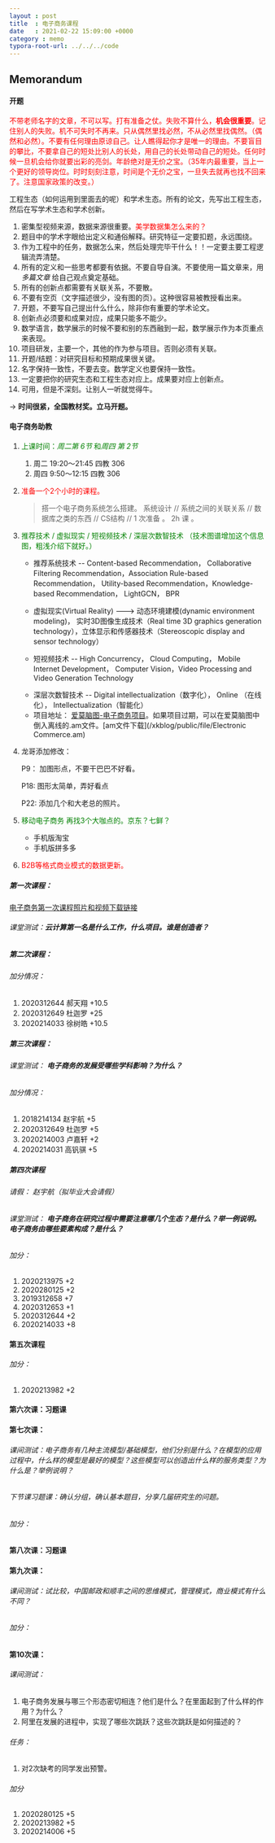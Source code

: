 ```yaml
---
layout : post
title  : 电子商务课程
date   : 2021-02-22 15:09:00 +0000
category : memo
typora-root-url: ../../../code
---
```


## Memorandum

#### 开题

<font color='red'>不带老师名字的文章，不可以写。打有准备之仗。失败不算什么，**机会很重要**。记住别人的失败。机不可失时不再来。只从偶然里找必然，不从必然里找偶然。（偶然和必然）。不要有任何理由原谅自己。让人瞧得起你才是唯一的理由。不要盲目的攀比，不要拿自己的短处比别人的长处，用自己的长处带动自己的短处。任何时候一旦机会给你就要出彩的亮剑。年龄绝对是无价之宝。（35年内最重要，当上一个更好的领导岗位。时时刻刻注意，时间是个无价之宝，一旦失去就再也找不回来了。注意国家政策的改变。）</font>



工程生态（如何运用到里面去的呢）和学术生态。所有的论文，先写出工程生态，然后在写学术生态和学术创新。

1. 密集型视频来源，数据来源很重要。<font color='red'>美学数据集怎么来的？</font>
2. 题目中的学术字眼给出定义和通俗解释。研究特征一定要扣题，永远围绕。
3. 作为工程中的任务，数据怎么来，然后处理完毕干什么！！一定要主要工程逻辑流弄清楚。
4. 所有的定义和一些思考都要有依据。不要自导自演。不要使用一篇文章来，用*多篇文章* 给自己观点奠定基础。
5. 所有的创新点都需要有关联关系，不要散。
6. 不要有空页（文字描述很少，没有图的页）。这种很容易被教授看出来。
7. 开题，不要写自己提出什么什么，除非你有重要的学术论文。
8. 创新点必须要和成果对应，成果只能多不能少。
9. 数学语言，数学展示的时候不要和别的东西融到一起，数学展示作为本页重点来表现。
10. 项目研发，主要一个，其他的作为参与项目。否则必须有关联。
11. 开题/结题：对研究目标和预期成果很关键。
12. 名字保持一致性，不要去变。数学定义也要保持一致性。
13. 一定要把你的研究生态和工程生态对应上。成果要对应上创新点。
14. 可用，但是不深刻。让别人一听就觉得牛。

-> **时间很紧，全国教材奖。立马开题。**

#### 电子商务助教

1. <font color='green'>上课时间：*周二第 6节* 和*周四 第 2节* </font>

   1. 周二 19:20～21:45  四教 306
   2. 周四  9:50～12:15   四教 306

2. <font color='red'>准备一个2个小时的课程。</font>

   > 搭一个电子商务系统怎么搭建。 系统设计 // 系统之间的关联关系 // 数据库之类的东西 // CS结构 // 1 次准备 。 2h 课 。

3. <font color='green'>推荐技术 / 虚拟现实 / 短视频技术 / 深层次数智技术 （技术图谱增加这个信息图，粗浅介绍下就好。）</font>

   * 推荐系统技术 -- Content-based Recommendation， Collaborative Filtering Recommendation，Association Rule-based Recommendation， Utility-based Recommendation，Knowledge-based Recommendation， LightGCN， BPR

   * 虚拟现实(Virtual Reality) --->  动态环境建模(dynamic environment modeling)， 实时3D图像生成技术（Real time 3D graphics generation technology），立体显示和传感器技术（Stereoscopic display and sensor technology）

   * 短视频技术 -- High Concurrency， Cloud Computing， Mobile Internet Development， Computer Vision，Video Processing and Video Generation Technology

   - 深层次数智技术 -- Digital intellectualization（数字化）， Online （在线化）， Intellectualization（智能化）
   - 项目地址： [爱莫脑图-电子商务项目](https://mind.airmore.cn/doc/7311950367)。如果项目过期，可以在爱莫脑图中倒入离线的.am文件。[am文件下载](/xkblog/public/file/Electronic Commerce.am)

4. 龙哥添加修改：

   P9： 加图形点，不要干巴巴不好看。

   P18:  图形太简单，弄好看点

   P22:  添加几个和大老总的照片。

5. <font color='green'>移动电子商务 再找3个大咖点的。京东？七鲜？</font>

   - 手机版淘宝 
   - 手机版拼多多

1. <font color='red'>B2B等格式商业模式的数据更新。</font> 

##### 第一次课程：

[电子商务第一次课程照片和视频下载链接](https://cloud.tsinghua.edu.cn/f/e9e76a8133cc483fb1c4/?dl=1)

###### 课堂测试：***云计算第一名是什么工作，什么项目。谁是创造者？***

##### 第二次课程：

###### 加分情况：

1. 2020312644 郝天翔 +10.5
2. 2020312649 杜迦罗 +25
3. 2020214033 徐树皓 +10.5

##### 第三次课程：

###### 课堂测试： ***电子商务的发展受哪些学科影响？为什么？***

###### 加分情况：

1. 2018214134 赵宇航 +5
2. 2020312649 杜迦罗 +5
3. 2020214003 卢嘉轩 +2
4. 2020214031 高钒骐 +5

##### 第四次课程

###### 请假： 赵宇航（拟毕业大会请假）

###### 课堂测试： ***电子商务在研究过程中需要注意哪几个生态？是什么？举一例说明。    电子商务由哪些要素构成？是什么？***

###### 加分：

1. 2020213975 +2
2. 2020280125 +2
3. 2019312658 +7
4. 2020312653 +1
5. 2020312644 +2 
6. 2020214033 +8

#### 第五次课程

###### 加分：

1. 2020213982 +2

#### 第六次课：习题课

#### 第七次课：

###### 课间测试：电子商务有几种主流模型/基础模型，他们分别是什么？在模型的应用过程中，什么样的模型是最好的模型？这些模型可以创造出什么样的服务类型？为什么是？举例说明？

###### 下节课习题课：确认分组，确认基本题目，分享几届研究生的问题。

###### 加分：

#### 第八次课：习题课

#### 第九次课：

###### 课间测试：试比较，中国邮政和顺丰之间的思维模式，管理模式，商业模式有什么不同？

###### 加分：



#### 第10次课：

###### 课间测试：

1. 电子商务发展与哪三个形态密切相连？他们是什么？在里面起到了什么样的作用？为什么？
2. 阿里在发展的进程中，实现了哪些次跳跃？这些次跳跃是如何描述的？

###### 任务：

1. 对2次缺考的同学发出预警。

###### 加分

1. 2020280125 +5
2. 2020213982 +5
3. 2020214006 +5



